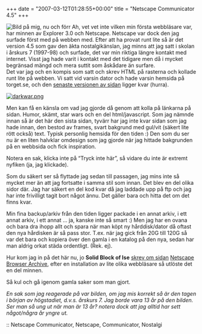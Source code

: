 +++
date = "2007-03-12T01:28:55+00:00"
title = "Netscape Communicator 4.5"
+++

<img id="image346" src="/images/2007/03/jag-nuforr.gif" alt="Bild på mig, nu och förr" class="left" /> Ah, vet vet inte vilken min första webbläsare var, har minnen av Explorer 3.0 och Netscape. Netscape var dock den jag surfade först med på webben med. Efter att ha provat runt lite så är det version 4.5 som gav den äkta nostalgikänslan, jag minns att jag satt i skolan i årskurs 7 (1997-98) och surfade, det var min riktiga längre kontakt med internet. Visst jag hade varit i kontakt med det tidigare men då i mycket begränsad mängd och mera suttit som åskådare än surfare.  
Det var jag och en kompis som satt och skrev HTML på rasterna och kollade runt lite på webben. Vi satt vid varsin dator och hade varsin hemsida på torget.se, och den [senaste versionen av sidan][1] ligger kvar (hurra).

<div class="middle">
  <a href="http://hemsidor.torget.se/users/d/darkwar/"><img id="image347" src="/images/2007/03/darkwar.png" alt="darkwar.png" /></a>
</div>

Men kan få en känsla om vad jag gjorde då genom att kolla på länkarna på sidan. Humor, skämt, star wars och en del html/javascript. Som jag nämnde innan så är det här den sista sidan, tyvärr har jag inte kvar sidan som jag hade innan, den bestod av frames, svart bakgrund med gul/vit (säkert lite rött också) text. Typisk personlig hemsida för den tiden :) Den som du ser nu är en liten halvklar omdesign som jag gjorde när jag hittade bakgrunden på en webbsida och fick inspiration.

Notera en sak, klicka inte på &#8220;Tryck inte här&#8221;, så vidare du inte är extremt nyfiken (ja, jag klickade).

Som du säkert ser så flyttade jag sedan till passagen, jag mins inte så mycket mer än att jag fortsatte i samma stil som innan. Det blev en del olika sidor där. Jag har säkert en del kod kvar då jag laddade upp på ftp och jag har inte frivilligt tagit bort något ännu. Det gäller bara och hitta det om det finns kvar.

Min fina backup/arkiv från den tiden ligger packade i en annat arkiv, i ett annat arkiv, i ett annat &#8230; ja, kanske inte så smart :) Men jag har en ovana och bara dra ihopp allt och spara när man köpt ny hårddisk/dator då oftast den nya hårdisken är så pass stor. T.ex. när jag gick från 20G till 120G så var det bara och kopiera över den gamla i en katalog på den nya, sedan har man aldrig orkat städa ordentligt. (Rek. ej).

Hur kom jag in på det här nu, jo **Solid Block of Ise** [skrev om sidan][2] [Netscape Browser Archive][3], efter en installation av lite olika webbläsare så utlöste det en del minnen.

Så kul och gå igenom gamla saker som man gjort.

*En sak som jag reagerade på var bilden, om jag mis korrekt så är den tagen i början av högstadiet, d.v.s. årskurs 7. Jag borde vara 13 år på den bilden. Ser man så ung ut när man är 13 år? notera dock att jag alltid har sett något/några år yngre ut.*

:: Netscape Communicator, Netscape, Communicator, Nostalgi

<small></small>

 [1]: http://hemsidor.torget.se/users/d/darkwar/
 [2]: http://blog.isecore.net/2007/03/11/netscape-navigator-304/
 [3]: http://sillydog.org/narchive/
